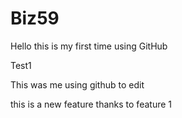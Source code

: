 # Biz59

Hello this is my first time using GitHub

Test1

This was me using github to edit

this is a new feature thanks to feature 1
